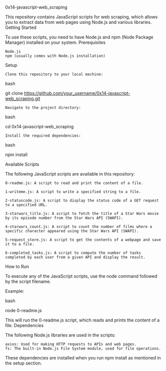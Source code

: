 0x14-javascript-web_scraping

This repository contains JavaScript scripts for web scraping, which allows you to extract data from web pages using Node.js and various libraries.
Getting Started

To use these scripts, you need to have Node.js and npm (Node Package Manager) installed on your system.
Prerequisites

    Node.js
    npm (usually comes with Node.js installation)

Setup

    Clone this repository to your local machine:

bash

git clone https://github.com/your_username/0x14-javascript-web_scraping.git

    Navigate to the project directory:

bash

cd 0x14-javascript-web_scraping

    Install the required dependencies:

bash

npm install

Available Scripts

The following JavaScript scripts are available in this repository:

    0-readme.js: A script to read and print the content of a file.

    1-writeme.js: A script to write a specified string to a file.

    2-statuscode.js: A script to display the status code of a GET request to a specified URL.

    3-starwars_title.js: A script to fetch the title of a Star Wars movie by its episode number from the Star Wars API (SWAPI).

    4-starwars_count.js: A script to count the number of films where a specific character appeared using the Star Wars API (SWAPI).

    5-request_store.js: A script to get the contents of a webpage and save it to a file.

    6-completed_tasks.js: A script to compute the number of tasks completed by each user from a given API and display the result.

How to Run

To execute any of the JavaScript scripts, use the node command followed by the script filename.

Example:

bash

node 0-readme.js

This will run the 0-readme.js script, which reads and prints the content of a file.
Dependencies

The following Node.js libraries are used in the scripts:

    axios: Used for making HTTP requests to APIs and web pages.
    fs: The built-in Node.js File System module, used for file operations.

These dependencies are installed when you run npm install as mentioned in the setup section.
